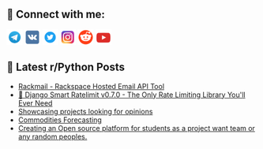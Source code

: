 ## 🔎 Connect with me:
[<img src="https://github.com/bullbesh/bullbesh/blob/main/images/Telegram.png" width="32" height="32" />](https://t.me/bullbesh)
[<img src="https://github.com/bullbesh/bullbesh/blob/main/images/VK.png" width="32" height="32" />](https://vk.com/bullbesh)
[<img src="https://github.com/bullbesh/bullbesh/blob/main/images/Twitter.png" width="32" height="32" />](https://twitter.com/bullbesh1)
[<img src="https://github.com/bullbesh/bullbesh/blob/main/images/Instagram.png" width="32" height="32" />](https://www.instagram.com/bullbesh)
[<img src="https://github.com/bullbesh/bullbesh/blob/main/images/Reddit.png" width="32" height="32" />](https://www.reddit.com/user/bullbesh)
[<img src="https://github.com/bullbesh/bullbesh/blob/main/images/YouTube.png" width="32" height="32" />](https://www.youtube.com/channel/UCtfjRs6uzgq5mfm8S06WTcg)

## 📕 Latest r/Python Posts
<!-- BLOG-POST-LIST:START -->
- [Rackmail - Rackspace Hosted Email API Tool](https://www.reddit.com/r/Python/comments/1m0izse/rackmail_rackspace_hosted_email_api_tool/)
- [🚀 Django Smart Ratelimit v0.7.0 - The Only Rate Limiting Library You&#39;ll Ever Need](https://www.reddit.com/r/Python/comments/1m0iuoh/django_smart_ratelimit_v070_the_only_rate/)
- [Showcasing projects looking for opinions](https://www.reddit.com/r/Python/comments/1m0f5o5/showcasing_projects_looking_for_opinions/)
- [Commodities Forecasting](https://www.reddit.com/r/Python/comments/1m0e7us/commodities_forecasting/)
- [Creating an Open source platform for students as a project want team or any random peoples.](https://www.reddit.com/r/Python/comments/1m0aqop/creating_an_open_source_platform_for_students_as/)
<!-- BLOG-POST-LIST:END -->
